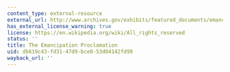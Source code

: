 ```yaml
---
content_type: external-resource
external_url: http://www.archives.gov/exhibits/featured_documents/emancipation_proclamation/transcript.html
has_external_license_warning: true
license: https://en.wikipedia.org/wiki/All_rights_reserved
status: ''
title: The Emancipation Proclamation
uid: db619c43-fd31-47d9-bce0-53d04142fd99
wayback_url: ''
---
```

